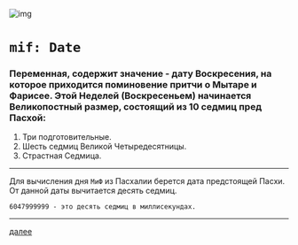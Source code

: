 ![img](https://1.bp.blogspot.com/-QTH19_Xqemw/Xc6iUycqJUI/AAAAAAAAEpM/Y1c2OpzlZOMJXXqQduH3IcqgwtIMGkM3ACLcBGAsYHQ/s320/004.png "004")
# `mif: Date`

### Переменная, содержит значение - дату Воскресения, на которое приходится поминовение притчи о Мытаре и Фарисее. Этой Неделей (Воскресеньем) начинается Великопостный размер, состоящий из 10 седмиц пред Пасхой:

1. Три подготовительные.
1. Шесть седмиц Великой Четыредесятницы.
1. Страстная Седмица.

---

Для вычисления дня `МиФ` из Пасхалии берется дата предстоящей Пасхи.
От данной даты вычитается десять седмиц. 
    
    6047999999 - это десять седмиц в миллисекундах. 


---

[далее](005.html)
